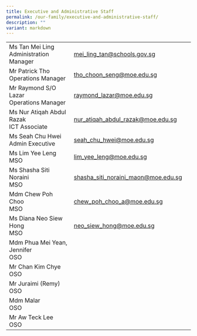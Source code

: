 ```yaml
---
title: Executive and Administrative Staff
permalink: /our-family/executive-and-administrative-staff/
description: ""
variant: markdown
---
```

<table>
<tbody>

<tr>
<td style="text-align: left;">Ms Tan Mei Ling<br>Administration Manager</td>
<td style="text-align: left;"><a href="mailto:mei_ling_tan@schools.gov.sg" target="">mei_ling_tan@schools.gov.sg</a></td>
</tr>
	
<tr>
<td style="text-align: left;">Mr Patrick Tho<br>Operations Manager</td>
<td style="text-align: left;"><a href="mailto:tho_choon_seng@moe.edu.sg" target="">tho_choon_seng@moe.edu.sg</a></td>
</tr>
	
<tr>
<td style="text-align: left;">Mr Raymond S/O Lazar <br>Operations Manager</td>
<td style="text-align: left;"><a href="mailto:raymond_lazar@moe.edu.sg" target="">raymond_lazar@moe.edu.sg</a></td>
</tr>
<tr>
<td style="text-align: left;">Ms Nur Atiqah Abdul Razak <br>ICT Associate </td>
<td style="text-align: left;"><a href="mailto:nur_atiqah_abdul_razak@moe.edu.sg" target="">nur_atiqah_abdul_razak@moe.edu.sg</a></td>
</tr>
	
<tr>
<td style="text-align: left;">Ms Seah Chu Hwei<br>Admin Executive</td>
<td style="text-align: left;"><a href="mailto:seah_chu_hwei@moe.edu.sg" target="">seah_chu_hwei@moe.edu.sg</a></td>
</tr>
	<tr>
<td style="text-align: left;">Ms Lim Yee Leng <br>MSO </td>
<td style="text-align: left;"><a href="mailto:lim_yee_leng@moe.edu.sg" target="">lim_yee_leng@moe.edu.sg</a></td>
</tr>
		<tr>
<td style="text-align: left;">Ms Shasha Siti Noraini <br>MSO </td>
<td style="text-align: left;"><a href="mailto:shasha_siti_noraini_maon@moe.edu.sg" target="">shasha_siti_noraini_maon@moe.edu.sg</a></td>
</tr>
		<tr>
<td style="text-align: left;">Mdm Chew Poh Choo <br>MSO </td>
<td style="text-align: left;"><a href="mailto:Chew_poh_choo_a@moe.edu.sg" target="">chew_poh_choo_a@moe.edu.sg </a></td>
</tr>
		<tr>
<td style="text-align: left;">Ms Diana Neo Siew Hong <br>MSO </td>
<td style="text-align: left;"><a href="mailto:neo_siew_hong@moe.edu.sg" target="">neo_siew_hong@moe.edu.sg </a></td>
</tr>
		<tr>
<td style="text-align: left;">Mdm Phua Mei Yean, Jennifer <br>OSO </td>
<td style="text-align: left;"><a href="mailto:" target=""> </a></td>
</tr>
		<tr>
<td style="text-align: left;">Mr Chan Kim Chye<br>OSO </td>
<td style="text-align: left;"><a href="mailto:" target=""> </a></td>
<td style="text-align: left;"><a href="mailto:" target=""> </a></td>
</tr>
<tr>
<td style="text-align: left;">Mr Juraimi (Remy)<br>OSO </td>
<td style="text-align: left;"><a href="mailto:" target=""> </a></td>
</tr>
<tr>
<td style="text-align: left;">Mdm Malar<br>OSO </td>
<td style="text-align: left;"><a href="mailto:" target=""> </a></td>
</tr>
<tr>
<td style="text-align: left;">Mr Aw Teck Lee<br>OSO </td>
<td style="text-align: left;"><a href="mailto:" target=""> </a></td>
</tr>

</tbody>
</table>